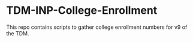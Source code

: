 # TDM-INP-College-Enrollment

This repo contains scripts to gather college enrollment numbers for v9 of the TDM.
